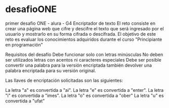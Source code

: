 # desafioONE
primer desafio ONE - alura - G4
Encriptador de texto
El reto consiste en crear una página web que cifre y descifre el texto que será ingresado por el usuario y 
mostrarlo en su forma cifrada o descifrada. El objetivo de este reto es evaluar 
los conocimientos adquiridos durante el curso "Principiante en programación"

Requisitos del desafío
Debe funcionar solo con letras minúsculas
No deben ser utilizados letras con acentos ni caracteres especiales
Debe ser posible convertir una palabra para la versión encriptada también devolver una palabra encriptada para su versión original.

Las llaves de encriptación solicitadas son las siguientes:

La letra "a" es convertida a "ai".
La letra "e" es convertida a "enter".
La letra "i" es convertida a "imes".
La letra "o" es convertida a "ober"
La letra "u" es convertida a "ufat"


